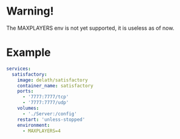 # Warning!

The MAXPLAYERS env is not yet supported, it is useless as of now.

# Example

```yaml
services:
  satisfactory:
    image: delath/satisfactory
    container_name: satisfactory
    ports:
      - '7777:7777/tcp'
      - '7777:7777/udp'
    volumes:
      - './Server:/config'
    restart: 'unless-stopped'
    environment:
      - MAXPLAYERS=4
```
